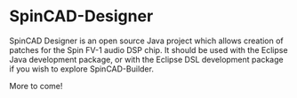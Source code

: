 SpinCAD-Designer
================

SpinCAD Designer is an open source Java project which allows creation of patches for the Spin FV-1 audio DSP chip.
It should be used with the Eclipse Java development package, or with the Eclipse DSL development package if you 
wish to explore SpinCAD-Builder.

More to come!
